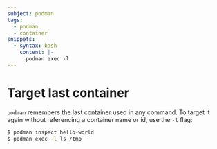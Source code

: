 ```yaml
---
subject: podman
tags:
  - podman
  - container
snippets:
  - syntax: bash
    content: |-
      podman exec -l
---
```


# Target last container

`podman` remembers the last container used in any command. To target it again
without referencing a container name or id, use the `-l` flag:

```bash
$ podman inspect hello-world
$ podman exec -l ls /tmp
```
